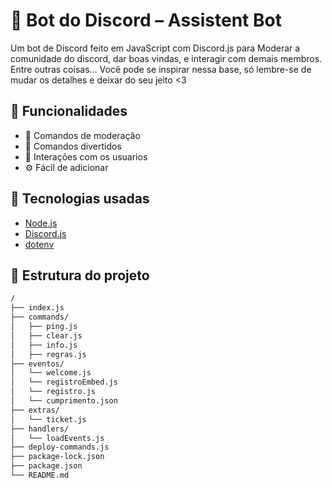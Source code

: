 # 🤖 Bot do Discord – Assistent Bot

Um bot de Discord feito em JavaScript com Discord.js para Moderar a comunidade do discord, dar boas vindas, e interagir com demais membros.
Entre outras coisas...
Você pode se inspirar nessa base, só lembre-se de mudar os detalhes e deixar do seu jeito <3



## 🚀 Funcionalidades

- 🔨 Comandos de moderação 
- 🎲 Comandos divertidos 
- 💬 Interações com os usuarios
- ⚙️ Fácil de adicionar



## 🧰 Tecnologias usadas

- [Node.js](https://nodejs.org/)
- [Discord.js](https://discord.js.org/)
- [dotenv](https://www.npmjs.com/package/dotenv)



## 📁 Estrutura do projeto

```bash
/
├── index.js
├── commands/
│   ├── ping.js
│   ├── clear.js
│   ├── info.js
│   ├── regras.js
├── eventos/
│   └── welcome.js
│   └── registroEmbed.js
│   └── registro.js
│   └── cumprimento.json
├── extras/
│   └── ticket.js
├── handlers/
│   └── loadEvents.js
├── deploy-commands.js
├── package-lock.json
├── package.json
└── README.md
